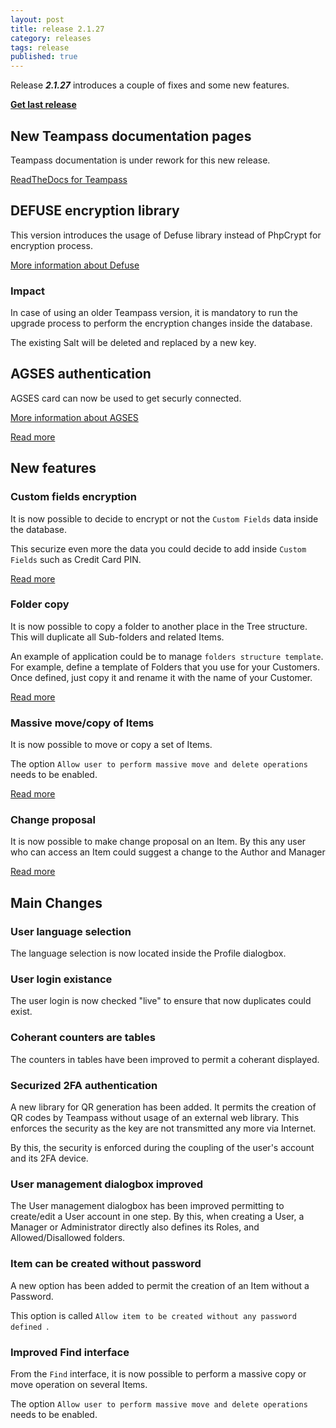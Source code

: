 ```yaml
---
layout: post
title: release 2.1.27
category: releases
tags: release
published: true
---
```


Release ***2.1.27*** introduces a couple of fixes and some new features. 

**[Get last release](https://github.com/nilsteampassnet/TeamPass/releases)**

## New Teampass documentation pages

Teampass documentation is under rework for this new release.

[ReadTheDocs for Teampass](http://teampass.readthedocs.io/en/latest)

## DEFUSE encryption library

This version introduces the usage of Defuse library instead of PhpCrypt for encryption process.

[More information about Defuse](https://github.com/defuse/php-encryption)

### Impact

In case of using an older Teampass version, it is mandatory to run the upgrade process to perform the encryption changes inside the database.

The existing Salt will be deleted and replaced by a new key.

## AGSES authentication

AGSES card can now be used to get securly connected.

[More information about AGSES](https://agses.net/)

[Read more](http://teampass.readthedocs.io/en/latest/features/feat-2FA/#securize-login-with-agses)

## New features

### Custom fields encryption

It is now possible to decide to encrypt or not the `Custom Fields` data inside the database.

This securize even more the data you could decide to add inside `Custom Fields` such as Credit Card PIN.

[Read more](http://teampass.readthedocs.io/en/latest/features/feat-custf/)

### Folder copy

It is now possible to copy a folder to another place in the Tree structure. This will duplicate all Sub-folders and related Items.

An example of application could be to manage `folders structure template`. For example, define a template of Folders that you use for your Customers. Once defined, just copy it and rename it with the name of your Customer.

[Read more](http://teampass.readthedocs.io/en/latest/features/feat-folders/#copy-a-folder)

### Massive move/copy of Items

It is now possible to move or copy a set of Items.

The option `Allow user to perform massive move and delete operations` needs to be enabled.

[Read more](http://teampass.readthedocs.io/en/latest/features/feat-items/#mass-move-delete)

### Change proposal

It is now possible to make change proposal on an Item. By this any user who can access an Item could suggest a change to the Author and Manager

[Read more](http://teampass.readthedocs.io/en/latest/features/feat-items/#suggest-an-item-change)

## Main Changes

### User language selection

The language selection is now located inside the Profile dialogbox.

### User login existance

The user login is now checked "live" to ensure that now duplicates could exist.

### Coherant counters are tables 

The counters in tables have been improved to permit a coherant displayed.

### Securized 2FA authentication

A new library for QR generation has been added. It permits the creation of QR codes by Teampass without usage of an external web library. This enforces the security as the key are not transmitted any more via Internet.

By this, the security is enforced during the coupling of the user's account and its 2FA device.

### User management dialogbox improved

The User management dialogbox has been improved permitting to create/edit a User account in one step. By this, when creating a User, a Manager or Administrator directly also defines its Roles, and Allowed/Disallowed folders.

### Item can be created without password

A new option has been added to permit the creation of an Item without a Password.

This option is called `Allow item to be created without any password defined `.

### Improved Find interface

From the `Find` interface, it is now possible to perform a massive copy or move operation on several Items.

The option `Allow user to perform massive move and delete operations` needs to be enabled.
